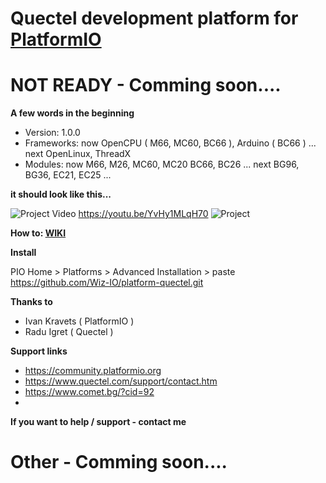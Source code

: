 # Quectel development platform for [PlatformIO](http://platformio.org)

# NOT READY - Comming soon....

**A few words in the beginning**
* Version: 1.0.0 
* Frameworks: now OpenCPU ( M66, MC60, BC66 ), Arduino ( BC66 ) ... next OpenLinux, ThreadX
* Modules: now M66, M26, MC60, MC20 BC66, BC26 ... next BG96, BG36, EC21, EC25 ...

**it should look like this...**

![Project](https://raw.githubusercontent.com/Wiz-IO/platform-opencpu/master/platform.png) 
Video  https://youtu.be/YvHy1MLqH70
![Project](https://raw.githubusercontent.com/Wiz-IO/platform-opencpu/master/boards.png) 

**How to: [WIKI](https://github.com/Wiz-IO/platform-quectel/wiki/PLATFORM-QUECTEL)**

**Install**

PIO Home > Platforms > Advanced Installation > paste https://github.com/Wiz-IO/platform-quectel.git

**Thanks to**

* Ivan Kravets ( PlatformIO )
* Radu Igret ( Quectel )

**Support links**

* https://community.platformio.org
* https://www.quectel.com/support/contact.htm
* https://www.comet.bg/?cid=92
*

**If you want to help / support - contact me**
# Other - Comming soon....

